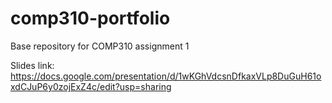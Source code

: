 # comp310-portfolio
Base repository for COMP310 assignment 1

Slides link: https://docs.google.com/presentation/d/1wKGhVdcsnDfkaxVLp8DuGuH61oxdCJuP6y0zojExZ4c/edit?usp=sharing
